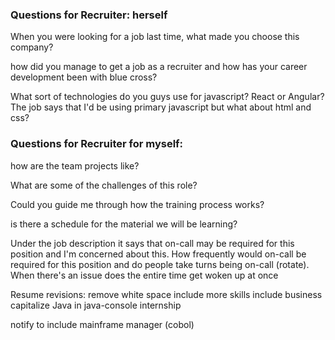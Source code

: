 ### Questions for Recruiter: herself 

When you were looking for a job last time, what made you choose this company?

how did you manage to get a job as a recruiter and how has your career development been with blue cross? 

What sort of technologies do you guys use for javascript? React or Angular? The job says that I'd be using primary javascript but what about html and css?   

### Questions for Recruiter for myself:

how are the team projects like? 

What are some of the challenges of this role? 

Could you guide me through how the training process works?

is there a schedule for the material we will be learning? 


Under the job description it says that on-call may be required for this position and I'm concerned about this. How frequently would on-call be required for this position and do people take turns being on-call (rotate). When there's an issue does the entire time get woken up at once




Resume revisions:
remove white space
include more skills
include business 
capitalize Java in java-console internship

notify to include mainframe manager (cobol)